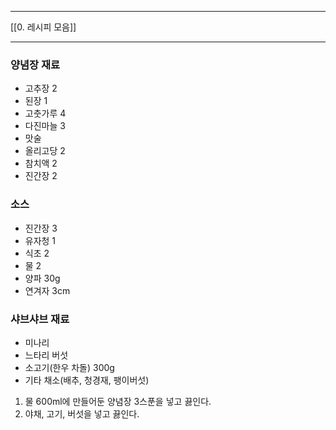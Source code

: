 ***
[[0. 레시피 모음]]
***

### 양념장 재료
- 고추장 2
- 된장 1
- 고춧가루 4
- 다진마늘 3
- 맛술
- 올리고당 2
- 참치액 2
- 진간장 2

### 소스
- 진간장 3
- 유자청 1
- 식초 2
- 물 2
- 양파 30g
- 연겨자 3cm

### 샤브샤브 재료
- 미나리
- 느타리 버섯
- 소고기(한우 차돌) 300g
- 기타 채소(배추, 청경재, 팽이버섯)

1. 물 600ml에 만들어둔 양념장 3스푼을 넣고 끓인다.
2. 야채, 고기, 버섯을 넣고 끓인다.